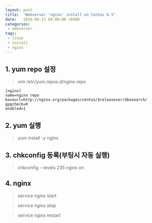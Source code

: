 ```yaml
---
layout: post
title:  "Webserver 'nginx' install on Centos 6.5"
date:   2016-08-13 09:00:00 +0900
categories:
 - webserver
tags: 
 - linux
 - install
 - nginx
---
```


## 1. yum repo 설정

> vim /etc/yum.repos.d/nginx.repo

```
[nginx]
name=nginx repo
baseurl=http://nginx.org/packages/centos/$releasever/$basearch/
gpgcheck=0
enabled=1
```

## 2. yum 실행

> yum install -y nginx

## 3. chkconfig 등록(부팅시 자동 실행)

> chkconfig --levels 235 nginx on

## 4. nginx

> service nginx start

> service nginx stop

> service nginx restart
